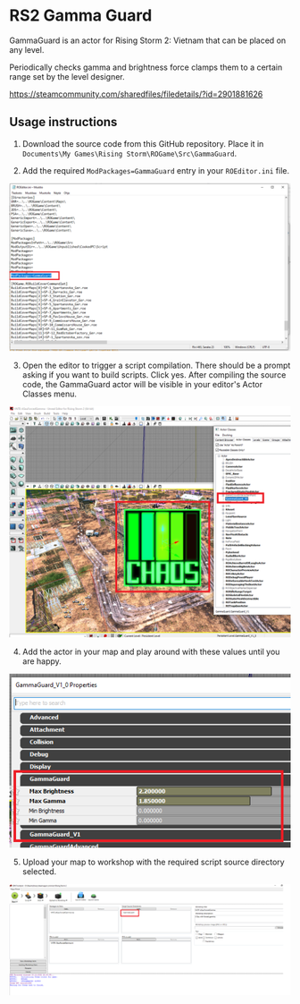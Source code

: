 # RS2 Gamma Guard

GammaGuard is an actor for Rising Storm 2: Vietnam that can be placed on any level.

Periodically checks gamma and brightness force clamps them to a certain range set by the level designer.

https://steamcommunity.com/sharedfiles/filedetails/?id=2901881626

## Usage instructions

1. Download the source code from this GitHub repository.
Place it in `Documents\My Games\Rising Storm\ROGame\Src\GammaGuard`.

2. Add the required `ModPackages=GammaGuard` entry in your `ROEditor.ini` file.

![roeditor_config_entry](media/roeditor_config_entry.png)

3. Open the editor to trigger a script compilation. There should be a prompt
asking if you want to build scripts. Click yes.
After compiling the source code, the GammaGuard actor will be visible in
your editor's Actor Classes menu.

![actor_in_actor_list](media/actor_in_actor_list.png)

4. Add the actor in your map and play around with these values
until you are happy.

![slider_value_examples_in_editor](media/slider_value_examples_in_editor.png)

5. Upload your map to workshop with the required script source directory selected.

![sdk_frontend_upload_settings](media/sdk_frontend_upload_settings.png)
